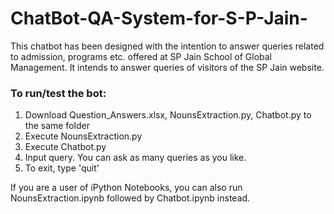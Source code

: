 # ChatBot-QA-System-for-S-P-Jain-

This chatbot has been designed with the intention to answer queries related to admission, programs etc. offered at SP Jain School of Global Management. It intends to answer queries of visitors of the SP Jain website.


### To run/test the bot:

1. Download Question_Answers.xlsx, NounsExtraction.py, Chatbot.py to the same folder
2. Execute NounsExtraction.py
3. Execute Chatbot.py
4. Input query. You can ask as many queries as you like.
5. To exit, type 'quit'

If you are a user of iPython Notebooks, you can also run NounsExtraction.ipynb followed by Chatbot.ipynb instead.




